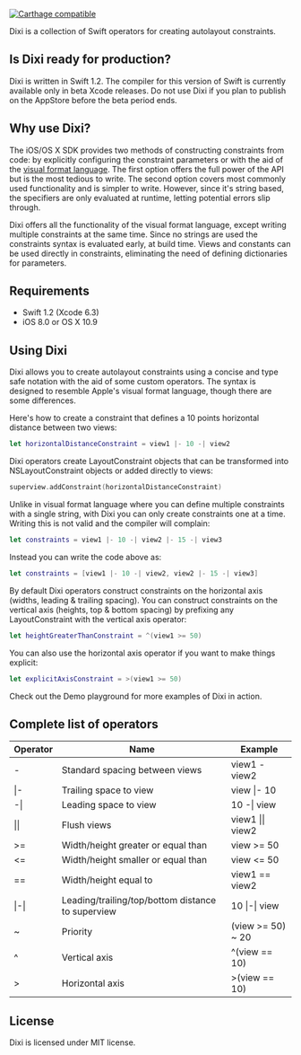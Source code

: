 [![Carthage compatible](https://img.shields.io/badge/Carthage-compatible-4BC51D.svg?style=flat)](https://github.com/Carthage/Carthage)

Dixi is a collection of Swift operators for creating autolayout constraints.

## Is Dixi ready for production?
Dixi is written in Swift 1.2. The compiler for this version of Swift is currently available only in beta Xcode releases. Do not use Dixi if you plan to publish on the AppStore before the beta period ends.

## Why use Dixi?
The iOS/OS X SDK provides two methods of constructing constraints from code: by explicitly configuring the constraint parameters or with the aid of the [visual format language](https://developer.apple.com/library/ios/documentation/UserExperience/Conceptual/AutolayoutPG/VisualFormatLanguage/VisualFormatLanguage.html). The first option offers the full power of the API but is the most tedious to write. The second option covers most commonly used functionality and is simpler to write. However, since it's string based, the specifiers are only evaluated at runtime, letting potential errors slip through.

Dixi offers all the functionality of the visual format language, except writing multiple constraints at the same time. Since no strings are used the constraints syntax is evaluated early, at build time. Views and constants can be used directly in constraints, eliminating the need of defining dictionaries for parameters.

## Requirements
- Swift 1.2 (Xcode 6.3)
- iOS 8.0 or OS X 10.9

## Using Dixi
Dixi allows you to create autolayout constraints using a concise and type safe notation with the aid of some custom operators. The syntax is designed to resemble Apple's visual format language, though there are some differences.

Here's how to create a constraint that defines a 10 points horizontal distance between two views:
```swift
let horizontalDistanceConstraint = view1 |- 10 -| view2
```

Dixi operators create LayoutConstraint objects that can be transformed into NSLayoutConstraint objects or added directly to views:
```swift
superview.addConstraint(horizontalDistanceConstraint)
```

Unlike in visual format language where you can define multiple constraints with a single string, with Dixi you can only create constraints one at a time. Writing this is not valid and the compiler will complain:
```swift
let constraints = view1 |- 10 -| view2 |- 15 -| view3
```
Instead you can write the code above as:
``` swift
let constraints = [view1 |- 10 -| view2, view2 |- 15 -| view3]
```

By default Dixi operators construct constraints on the horizontal axis (widths, leading & trailing spacing). You can construct constraints on the vertical axis (heights, top & bottom spacing) by prefixing any LayoutConstraint with the vertical axis operator:
```swift
let heightGreaterThanConstraint = ^(view1 >= 50)
```

You can also use the horizontal axis operator if you want to make things explicit:
```swift
let explicitAxisConstraint = >(view1 >= 50)
```

Check out the Demo playground for more examples of Dixi in action.

## Complete list of operators
Operator|Name|Example
--------|----|------
-       |Standard spacing between views|view1 - view2
\|-     |Trailing space to view|view \|- 10
-\|     |Leading space to view|10 -\| view
\|\|    |Flush views|view1 \|\| view2
>=      |Width/height greater or equal than|view >= 50
<=      |Width/height smaller or equal than|view <= 50
==      |Width/height equal to|view1 == view2
\|-\|   |Leading/trailing/top/bottom distance to superview|10 \|-\| view
~       |Priority|(view >= 50) ~ 20
^       |Vertical axis|^(view == 10)
>       |Horizontal axis|>(view == 10)

## License
Dixi is licensed under MIT license.

